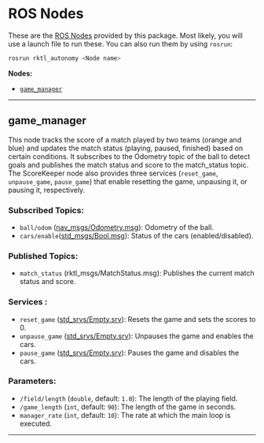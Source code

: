 # ROS Nodes

These are the [ROS Nodes](http://wiki.ros.org/Nodes) provided by this package.
Most likely, you will use a launch file to run these. You can also run them
by using `rosrun`:

```bash
rosrun rktl_autonomy <Node name>
```

**Nodes:**
- [`game_manager`](#game-manager)

---

## game_manager
This node tracks the score of a match played by two teams (orange and blue) and
updates the match status (playing, paused, finished) based on certain conditions.
It subscribes to the Odometry topic of the ball to detect goals and publishes
the match status and score to the match_status topic. The ScoreKeeper node also
provides three services (`reset_game`, `unpause_game`, `pause_game`) that enable
resetting the game, unpausing it, or pausing it, respectively.

### Subscribed Topics:
- `ball/odom` ([nav_msgs/Odometry.msg](https://docs.ros.org/en/noetic/api/nav_msgs/html/msg/Odometry.html)):
    Odometry of the ball.
- `cars/enable`([std_msgs/Bool.msg](https://docs.ros.org/en/noetic/api/std_msgs/html/msg/Bool.html)):
    Status of the cars (enabled/disabled).

### Published Topics:
- `match_status` (rktl_msgs/MatchStatus.msg): Publishes the current match status
    and score.

### Services :
- `reset_game` ([std_srvs/Empty.srv](https://docs.ros.org/en/api/std_srvs/html/srv/Empty.html)):
    Resets the game and sets the scores to 0.
- `unpause_game` ([std_srvs/Empty.srv](https://docs.ros.org/en/api/std_srvs/html/srv/Empty.html)):
    Unpauses the game and enables the cars.
- `pause_game` ([std_srvs/Empty.srv](https://docs.ros.org/en/api/std_srvs/html/srv/Empty.html)):
    Pauses the game and disables the cars.

### Parameters:
- `/field/length` (`double`, default: `1.0`): The length of the playing field.
- `/game_length` (`int`, default: `90`): The length of the game in seconds.
- `manager_rate` (`int`, default: `10`): The rate at which the main loop is
    executed.

---
